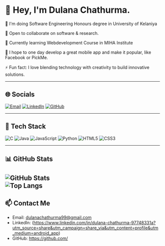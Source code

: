 # 👋 Hey, I'm Dulana Chathurma.

🚀 I'm doing Software Engineering Honours degree in University of Kelaniya 

🤝 Open to collaborate on software & research.  

🌱 Currently learning  Webdevelopment Course in MIHA Institute

💬 I hope to one day develop a great mobile app and make it popular, like Facebook or PickMe. 

⚡ Fun fact: I love blending technology with creativity to build innovative solutions.

---

## 🌐 Socials
[![Email](https://img.shields.io/badge/Email-D14836?logo=gmail&logoColor=white)](mailto:youremail@example.com)
[![LinkedIn](https://img.shields.io/badge/LinkedIn-0A66C2?logo=linkedin&logoColor=white)](https://www.linkedin.com/in/YOUR-LINK/)
[![GitHub](https://img.shields.io/badge/GitHub-121011?logo=github&logoColor=white)](https://github.com/YOUR-USER)


---

## 🧰 Tech Stack
![C](https://img.shields.io/badge/C-00599C?logo=c&logoColor=white)
![Java](https://img.shields.io/badge/Java-007396?logo=openjdk&logoColor=white)
![JavaScript](https://img.shields.io/badge/JavaScript-323330?logo=javascript)
![Python](https://img.shields.io/badge/Python-3776AB?logo=python&logoColor=white)
![HTML5](https://img.shields.io/badge/HTML5-E34F26?logo=html5&logoColor=white)
![CSS3](https://img.shields.io/badge/CSS3-1572B6?logo=css3&logoColor=white)

---

## 📊 GitHub Stats
![GitHub Stats](https://github-readme-stats.vercel.app/api?username=dulanachathurma&show_icons=true&theme=github_dark)  
![Top Langs](https://github-readme-stats.vercel.app/api/top-langs/?username=dulanachathurma&layout=compact&theme=github_dark)
---


## 📫 Contact Me
- Email: dulanachathurma99@gmail.com 
- LinkedIn: (https://www.linkedin.com/in/dulana-chathurma-97748331a?utm_source=share&utm_campaign=share_via&utm_content=profile&utm_medium=android_app) 
- GitHub: https://github.com/
